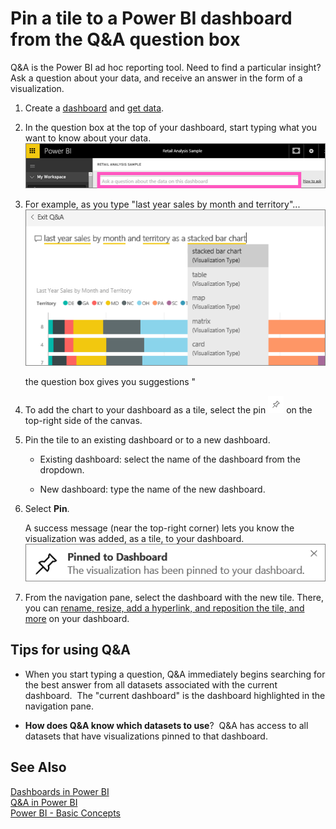 ﻿<properties
   pageTitle="Pin a tile to a Power BI dashboard from the Q&A question box"
   description="Documentation on how to pin a tile to a Power BI dashboard from the Q&A question box"
   services="powerbi"
   documentationCenter=""
   authors="mihart"
   manager="mblythe"
   backup=""
   editor=""
   tags=""
   qualityFocus="no"
   qualityDate=""/>

<tags
   ms.service="powerbi"
   ms.devlang="NA"
   ms.topic="article"
   ms.tgt_pltfrm="NA"
   ms.workload="powerbi"
   ms.date="08/10/2016"
   ms.author="mihart"/>

# Pin a tile to a Power BI dashboard from the Q&A question box  

Q&A is the Power BI ad hoc reporting tool. Need to find a particular insight? Ask a question about your data, and receive an answer in the form of a visualization.

1.  Create a [dashboard](powerbi-service-dashboards.md) and [get data](powerbi-service-get-data.md).

2.  In the question box at the top of your dashboard, start typing what you want to know about your data.  
    ![](media/powerbi-service-pin-a-tile-to-a-dashboard-from-the-question-box/PBI_QnAQuestionBoxNew.png)

3.  For example, as you type "last year sales by month and territory"...  
    ![](media/powerbi-service-pin-a-tile-to-a-dashboard-from-the-question-box/power-bi-type-q-and-a.png)

    the question box gives you suggestions "

4.  To add the chart to your dashboard as a tile, select the pin ![](media/powerbi-service-pin-a-tile-to-a-dashboard-from-the-question-box/PBI_PinTile.png) on the top-right side of the canvas.

5.  Pin the tile to an existing dashboard or to a new dashboard. 

    -   Existing dashboard: select the name of the dashboard from the dropdown.

    -   New dashboard: type the name of the new dashboard.

6.  Select **Pin**.

    A success message (near the top-right corner) lets you know the visualization was added, as a tile, to your dashboard.  
    ![](media/powerbi-service-pin-a-tile-to-a-dashboard-from-the-question-box/pinSuccess.png)

7.  From the navigation pane, select the dashboard with the new tile. There, you can [rename, resize, add a hyperlink, and reposition the tile, and more](powerbi-service-edit-a-tile-in-a-dashboard.md) on your dashboard. 

## Tips for using Q&A  
-   When you start typing a question, Q&A immediately begins searching for the best answer from all datasets associated with the current dashboard.  The "current dashboard" is the dashboard highlighted in the navigation pane.

-   **How does Q&A know which datasets to use**?  Q&A has access to all datasets that have visualizations pinned to that dashboard.

## See Also  
[Dashboards in Power BI](powerbi-service-dashboards.md)  
[Q&A in Power BI](powerbi-service-q-and-a.md)  
[Power BI - Basic Concepts](powerbi-service-basic-concepts.md)  
